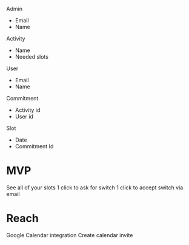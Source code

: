 Admin
- Email
- Name

Activity
- Name
- Needed slots

User
- Email
- Name

Commitment
- Activity id
- User id

Slot
- Date
- Commitment Id

# MVP
See all of your slots
1 click to ask for switch
1 click to accept switch via email

# Reach
Google Calendar integration
Create calendar invite
